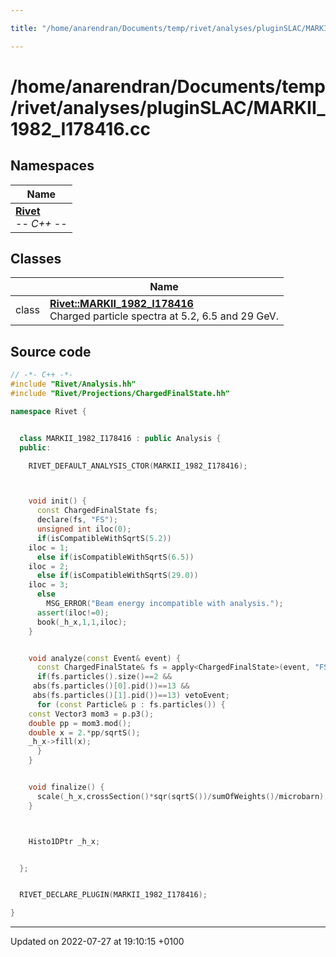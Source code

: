 ```yaml
---

title: "/home/anarendran/Documents/temp/rivet/analyses/pluginSLAC/MARKII_1982_I178416.cc"

---
```


# /home/anarendran/Documents/temp/rivet/analyses/pluginSLAC/MARKII_1982_I178416.cc



## Namespaces

| Name           |
| -------------- |
| **[Rivet](http://example.org/namespaces/namespacerivet/)** <br>-*- C++ -*-  |

## Classes

|                | Name           |
| -------------- | -------------- |
| class | **[Rivet::MARKII_1982_I178416](http://example.org/classes/classrivet_1_1markii__1982__i178416/)** <br>Charged particle spectra at 5.2, 6.5 and 29 GeV.  |




## Source code

```cpp
// -*- C++ -*-
#include "Rivet/Analysis.hh"
#include "Rivet/Projections/ChargedFinalState.hh"

namespace Rivet {


  class MARKII_1982_I178416 : public Analysis {
  public:

    RIVET_DEFAULT_ANALYSIS_CTOR(MARKII_1982_I178416);



    void init() {
      const ChargedFinalState fs;
      declare(fs, "FS");
      unsigned int iloc(0);
      if(isCompatibleWithSqrtS(5.2))
    iloc = 1;
      else if(isCompatibleWithSqrtS(6.5))
    iloc = 2;
      else if(isCompatibleWithSqrtS(29.0))
    iloc = 3;
      else
        MSG_ERROR("Beam energy incompatible with analysis.");
      assert(iloc!=0);
      book(_h_x,1,1,iloc);
    }


    void analyze(const Event& event) {
      const ChargedFinalState& fs = apply<ChargedFinalState>(event, "FS");
      if(fs.particles().size()==2 &&
     abs(fs.particles()[0].pid())==13 &&
     abs(fs.particles()[1].pid())==13) vetoEvent;
      for (const Particle& p : fs.particles()) {
    const Vector3 mom3 = p.p3();
    double pp = mom3.mod();
    double x = 2.*pp/sqrtS();
    _h_x->fill(x);
      }
    }


    void finalize() {
      scale(_h_x,crossSection()*sqr(sqrtS())/sumOfWeights()/microbarn);
    }



    Histo1DPtr _h_x;


  };


  RIVET_DECLARE_PLUGIN(MARKII_1982_I178416);

}
```


-------------------------------

Updated on 2022-07-27 at 19:10:15 +0100
